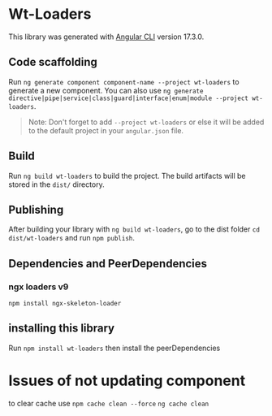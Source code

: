 # Wt-Loaders

This library was generated with [Angular CLI](https://github.com/angular/angular-cli) version 17.3.0.

## Code scaffolding

Run `ng generate component component-name --project wt-loaders` to generate a new component. You can also use `ng generate directive|pipe|service|class|guard|interface|enum|module --project wt-loaders`.
> Note: Don't forget to add `--project wt-loaders` or else it will be added to the default project in your `angular.json` file.

## Build
Run `ng build wt-loaders` to build the project. The build artifacts will be stored in the `dist/` directory.

## Publishing
After building your library with `ng build wt-loaders`, go to the dist folder `cd dist/wt-loaders` and run `npm publish`.

## Dependencies and PeerDependencies
### ngx loaders v9
`npm install ngx-skeleton-loader`

## installing this library
Run `npm install wt-loaders` then install the peerDependencies

# Issues of not updating component
to clear cache use
`npm cache clean --force`
`ng cache clean`
